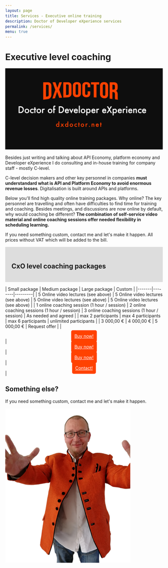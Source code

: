 ```yaml
---
layout: page
title: Services - Executive online training
description: Doctor of Developer eXperience services
permalink: /services/
menu: true
---
```


# Executive level coaching

<img src="/assets/img/dxdoctor-logo.png" alt="DX Doctor Logo" width="1238">

Besides just writing and talking about API Economy, platform economy and Developer eXperience I do consulting and in-house training for company staff - mostly C-level. 

C-level decision makers and other key personnel in companies **must understandard what is API and Platform Economy to avoid enormous revenue losses**. Digitalisation is built around APIs and platforms. 

Below you'll find high quality online training packages. Why online? The key personnel are travelling and often have difficulties to find time for training and coaching. Besides meetings, and discussions are now online by default, why would coaching be different? **The combination of self-service video material and online coaching sessions offer needed flexibility in scheduling learning.** 

If you need something custom, contact me and let's make it happen. All prices without VAT which will be added to the bill. 


<div style="background-color:#ddd;padding:10px;">
<div>
<h2 style="padding:10px;">CxO level coaching packages</h2>
</div>
</div>


| Small package | Medium package | Large package | Custom |
|-------|--------|---------|
| 5 Online video lectures (see above) | 5 Online video lectures (see above) | 5 Online video lectures (see above) | 5 Online video lectures (see above)  |
| 1 online coaching session (1 hour / session) | 2 online coaching sessions (1 hour / session) | 3 online coaching sessions (1 hour / session) | As needed and agreed |
| max 2 participants | max 4 participants | max 6 participants | unlimited participants |
| 3 000,00 € | 4 000,00 € | 5 000,00 € | Request offer |
| <center><a href="" style="background-color:#ff4201; padding:10px; color:#fff;border-radius: 5px;">Buy now!</a></center> | <center><a href="" style="background-color:#ff4201; padding:10px; color:#fff;border-radius: 5px;">Buy now!</a></center> | <center><a href="" style="background-color:#ff4201; padding:10px; color:#fff;border-radius: 5px;">Buy now!</a></center> | <center><a href="/contact/" style="background-color:#ff4201; padding:10px; color:#fff;border-radius: 5px;">Contact!</a></center> |


## Something else? 

If you need something custom, contact me and let's make it happen. 


<img class="img-rounded" src="/assets/img/uploads/jarkko-full.png" alt="Jarkko APItalist Moilanen" width="400">

